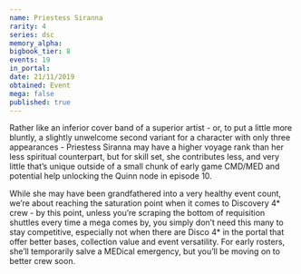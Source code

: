 ```yaml
---
name: Priestess Siranna
rarity: 4
series: dsc
memory_alpha:
bigbook_tier: 8
events: 19
in_portal:
date: 21/11/2019
obtained: Event
mega: false
published: true
---
```


Rather like an inferior cover band of a superior artist - or, to put a little more bluntly, a slightly unwelcome second variant for a character with only three appearances - Priestess Siranna may have a higher voyage rank than her less spiritual counterpart, but for skill set, she contributes less, and very little that’s unique outside of a small chunk of early game CMD/MED and potential help unlocking the Quinn node in episode 10.

While she may have been grandfathered into a very healthy event count, we’re about reaching the saturation point when it comes to Discovery 4* crew - by this point, unless you’re scraping the bottom of requisition shuttles every time a mega comes by, you simply don’t need this many to stay competitive, especially not when there are Disco 4* in the portal that offer better bases, collection value and event versatility. For early rosters, she’ll temporarily salve a MEDical emergency, but you’ll be moving on to better crew soon.
